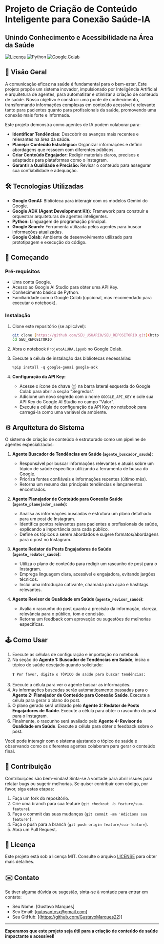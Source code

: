# Projeto de Criação de Conteúdo Inteligente para Conexão Saúde-IA
## Unindo Conhecimento e Acessibilidade na Área da Saúde

[![Licença](https://img.shields.io/badge/License-MIT-yellow.svg)](https://opensource.org/licenses/MIT)
![Python](https://img.shields.io/badge/Python-3.x-blue.svg)
[![Google Colab](https://colab.research.google.com/assets/colab-badge.svg)](https://colab.research.google.com/drive/SEU_LINK_DO_COLAB_AQUI)

## 🌟 Visão Geral

A comunicação eficaz na saúde é fundamental para o bem-estar. Este projeto propõe um sistema inovador, impulsionado por Inteligência Artificial e arquitetura de agentes, para automatizar e otimizar a criação de conteúdo de saúde. Nosso objetivo é construir uma ponte de conhecimento, transformando informações complexas em conteúdo acessível e relevante tanto para pacientes quanto para profissionais da saúde, promovendo uma conexão mais forte e informada.

Este projeto demonstra como agentes de IA podem colaborar para:

* **Identificar Tendências:** Descobrir os avanços mais recentes e relevantes na área da saúde.
* **Planejar Conteúdo Estratégico:** Organizar informações e definir abordagens que ressoem com diferentes públicos.
* **Criar Conteúdo Engajador:** Redigir materiais claros, precisos e adaptados para plataformas como o Instagram.
* **Garantir a Qualidade e Precisão:** Revisar o conteúdo para assegurar sua confiabilidade e adequação.

## 🛠️ Tecnologias Utilizadas

* **Google GenAI:** Biblioteca para interagir com os modelos Gemini do Google.
* **Google ADK (Agent Development Kit):** Framework para construir e orquestrar arquiteturas de agentes inteligentes.
* **Python:** Linguagem de programação principal.
* **Google Search:** Ferramenta utilizada pelos agentes para buscar informações atualizadas.
* **Google Colab:** Ambiente de desenvolvimento utilizado para prototipagem e execução do código.

## 🚀 Começando

### Pré-requisitos

* Uma conta Google.
* Acesso ao Google AI Studio para obter uma API Key.
* Conhecimento básico de Python.
* Familiaridade com o Google Colab (opcional, mas recomendado para executar o notebook).

### Instalação

1.  Clone este repositório (se aplicável):
    ```bash
    git clone [https://github.com/SEU_USUARIO/SEU_REPOSITORIO.git](https://github.com/SEU_USUARIO/SEU_REPOSITORIO.git)
    cd SEU_REPOSITORIO
    ```

2.  Abra o notebook `ProjetoALURA.ipynb` no Google Colab.

3.  Execute a célula de instalação das bibliotecas necessárias:
    ```python
    %pip install -q google-genai google-adk
    ```

4.  **Configuração da API Key:**
    * Acesse o ícone de chave (`🔑`) na barra lateral esquerda do Google Colab para abrir a seção "Segredos".
    * Adicione um novo segredo com o nome `GOOGLE_API_KEY` e cole sua API Key do Google AI Studio no campo "Valor".
    * Execute a célula de configuração da API Key no notebook para carregá-la como uma variável de ambiente.

## ⚙️ Arquitetura do Sistema

O sistema de criação de conteúdo é estruturado como um pipeline de agentes especializados:

1.  **Agente Buscador de Tendências em Saúde (`agente_buscador_saude`):**
    * Responsável por buscar informações relevantes e atuais sobre um tópico de saúde específico utilizando a ferramenta de busca do Google.
    * Prioriza fontes confiáveis e informações recentes (último mês).
    * Retorna um resumo das principais tendências e lançamentos encontrados.

2.  **Agente Planejador de Conteúdo para Conexão Saúde (`agente_planejador_saude`):**
    * Analisa as informações buscadas e estrutura um plano detalhado para um post de Instagram.
    * Identifica pontos relevantes para pacientes e profissionais de saúde, explicando a importância para cada público.
    * Define os tópicos a serem abordados e sugere formatos/abordagens para o post no Instagram.

3.  **Agente Redator de Posts Engajadores de Saúde (`agente_redator_saude`):**
    * Utiliza o plano de conteúdo para redigir um rascunho de post para o Instagram.
    * Emprega linguagem clara, acessível e engajadora, evitando jargões técnicos.
    * Inclui uma introdução cativante, chamada para ação e hashtags relevantes.

4.  **Agente Revisor de Qualidade em Saúde (`agente_revisor_saude`):**
    * Avalia o rascunho do post quanto à precisão da informação, clareza, relevância para o público, tom e concisão.
    * Retorna um feedback com aprovação ou sugestões de melhorias específicas.

## 🕹️ Como Usar

1.  Execute as células de configuração e importação no notebook.
2.  Na seção do **Agente 1: Buscador de Tendências em Saúde**, insira o tópico de saúde desejado quando solicitado:
    ```
    ❓ Por favor, digite o TÓPICO de saúde para buscar tendências:
    ```
3.  Execute a célula para ver o agente buscar as informações.
4.  As informações buscadas serão automaticamente passadas para o **Agente 2: Planejador de Conteúdo para Conexão Saúde**. Execute a célula para gerar o plano do post.
5.  O plano gerado será utilizado pelo **Agente 3: Redator de Posts Engajadores de Saúde**. Execute a célula para obter o rascunho do post para o Instagram.
6.  Finalmente, o rascunho será avaliado pelo **Agente 4: Revisor de Qualidade em Saúde**. Execute a célula para obter o feedback sobre o post.

Você pode interagir com o sistema ajustando o tópico de saúde e observando como os diferentes agentes colaboram para gerar o conteúdo final.

## 🤝 Contribuição

Contribuições são bem-vindas! Sinta-se à vontade para abrir issues para relatar bugs ou sugerir melhorias. Se quiser contribuir com código, por favor, siga estas etapas:

1.  Faça um fork do repositório.
2.  Crie uma branch para sua feature (`git checkout -b feature/sua-feature`).
3.  Faça o commit das suas mudanças (`git commit -am 'Adiciona sua feature'`).
4.  Faça o push para a branch (`git push origin feature/sua-feature`).
5.  Abra um Pull Request.

## 📄 Licença

Este projeto está sob a licença MIT. Consulte o arquivo [LICENSE](LICENSE) para obter mais detalhes.

## ✉️ Contato

Se tiver alguma dúvida ou sugestão, sinta-se à vontade para entrar em contato:

* Seu Nome: [Gustavo Marques]
* Seu Email: [gutosantosx@gmail.com]
* Seu GitHub: [(https://github.com/GustavoMarques22)]

---

**Esperamos que este projeto seja útil para a criação de conteúdo de saúde impactante e acessível!**
